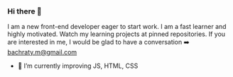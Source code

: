 ### Hi there 👋

I am a new front-end developer eager to start work. I am a fast learner and highly motivated.
Watch my learning projects at pinned repositories.
If you are interested in me, I would be glad to have a conversation :arrow_right: bachraty.m@gmail.com


- 🌱 I’m currently improving JS, HTML, CSS

